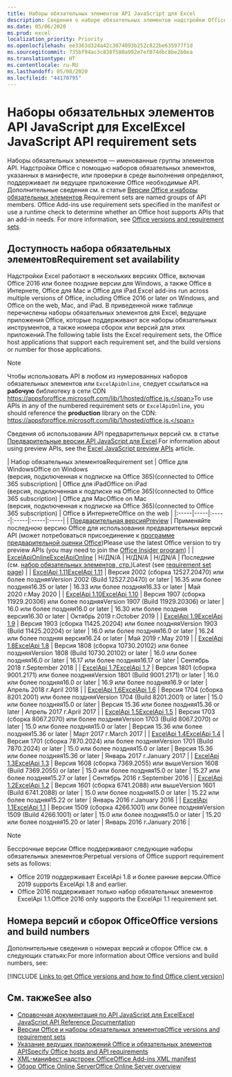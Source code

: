 ```yaml
---
title: Наборы обязательных элементов API JavaScript для Excel
description: Сведения о наборе обязательных элементов надстройки Office для сборок Excel.
ms.date: 05/06/2020
ms.prod: excel
localization_priority: Priority
ms.openlocfilehash: ee3363d324a42c3074093b252c822be635977f1d
ms.sourcegitcommit: 735bf94ac3c838f580a992e7ef074dbc8be2b0ea
ms.translationtype: HT
ms.contentlocale: ru-RU
ms.lasthandoff: 05/08/2020
ms.locfileid: "44170795"
---
```

# <a name="excel-javascript-api-requirement-sets"></a><span data-ttu-id="0577a-103">Наборы обязательных элементов API JavaScript для Excel</span><span class="sxs-lookup"><span data-stu-id="0577a-103">Excel JavaScript API requirement sets</span></span>

<span data-ttu-id="0577a-p101">Наборы обязательных элементов — именованные группы элементов API. Надстройки Office с помощью наборов обязательных элементов, указанных в манифесте, или проверки в среде выполнения определяют, поддерживает ли ведущее приложение Office необходимые API. Дополнительные сведения см. в статье [Версии Office и наборы обязательных элементов](../../develop/office-versions-and-requirement-sets.md).</span><span class="sxs-lookup"><span data-stu-id="0577a-p101">Requirement sets are named groups of API members. Office Add-ins use requirement sets specified in the manifest or use a runtime check to determine whether an Office host supports APIs that an add-in needs. For more information, see [Office versions and requirement sets](../../develop/office-versions-and-requirement-sets.md).</span></span>

## <a name="requirement-set-availability"></a><span data-ttu-id="0577a-107">Доступность набора обязательных элементов</span><span class="sxs-lookup"><span data-stu-id="0577a-107">Requirement set availability</span></span>

<span data-ttu-id="0577a-108">Надстройки Excel работают в нескольких версиях Office, включая Office 2016 или более поздние версии для Windows, а также Office в Интернете, Office для Mac и Office для iPad.</span><span class="sxs-lookup"><span data-stu-id="0577a-108">Excel add-ins run across multiple versions of Office, including Office 2016 or later on Windows, and Office on the web, Mac, and iPad.</span></span> <span data-ttu-id="0577a-109">В приведенной ниже таблице перечислены наборы обязательных элементов для Excel, ведущие приложения Office, которые поддерживают все наборы обязательных инструментов, а также номера сборок или версий для этих приложений.</span><span class="sxs-lookup"><span data-stu-id="0577a-109">The following table lists the Excel requirement sets, the Office host applications that support each requirement set, and the build versions or number for those applications.</span></span>

> [!NOTE]
> <span data-ttu-id="0577a-110">Чтобы использовать API в любом из нумерованных наборов обязательных элементов или `ExcelApiOnline`, следует ссылаться на **рабочую** библиотеку в сети CDN https://appsforoffice.microsoft.com/lib/1/hosted/office.js.</span><span class="sxs-lookup"><span data-stu-id="0577a-110">To use APIs in any of the numbered requirement sets or `ExcelApiOnline`, you should reference the **production** library on the CDN: https://appsforoffice.microsoft.com/lib/1/hosted/office.js.</span></span>
>
> <span data-ttu-id="0577a-111">Сведения об использовании API предварительных версий см. в статье [Предварительные версии API JavaScript для Excel](excel-preview-apis.md).</span><span class="sxs-lookup"><span data-stu-id="0577a-111">For information about using preview APIs, see the [Excel JavaScript preview APIs](excel-preview-apis.md) article.</span></span>

|  <span data-ttu-id="0577a-112">Набор обязательных элементов</span><span class="sxs-lookup"><span data-stu-id="0577a-112">Requirement set</span></span>  |  <span data-ttu-id="0577a-113">Office для Windows</span><span class="sxs-lookup"><span data-stu-id="0577a-113">Office on Windows</span></span><br><span data-ttu-id="0577a-114">(версия, подключенная к подписке на Office 365)</span><span class="sxs-lookup"><span data-stu-id="0577a-114">(connected to Office 365 subscription)</span></span>  |  <span data-ttu-id="0577a-115">Office для iPad</span><span class="sxs-lookup"><span data-stu-id="0577a-115">Office on iPad</span></span><br><span data-ttu-id="0577a-116">(версия, подключенная к подписке на Office 365)</span><span class="sxs-lookup"><span data-stu-id="0577a-116">(connected to Office 365 subscription)</span></span>  |  <span data-ttu-id="0577a-117">Office для Mac</span><span class="sxs-lookup"><span data-stu-id="0577a-117">Office on Mac</span></span><br><span data-ttu-id="0577a-118">(версия, подключенная к подписке на Office 365)</span><span class="sxs-lookup"><span data-stu-id="0577a-118">(connected to Office 365 subscription)</span></span>  | <span data-ttu-id="0577a-119">Office в Интернете</span><span class="sxs-lookup"><span data-stu-id="0577a-119">Office on the web</span></span> |
|:-----|-----|:-----|:-----|:-----|:-----|
| [<span data-ttu-id="0577a-120">Предварительная версия</span><span class="sxs-lookup"><span data-stu-id="0577a-120">Preview</span></span>](excel-preview-apis.md)  | <span data-ttu-id="0577a-121">Применяйте последнюю версию Office для использования предварительных версий API (может потребоваться присоединение к [программе предварительной оценки Office](https://insider.office.com))</span><span class="sxs-lookup"><span data-stu-id="0577a-121">Please use the latest Office version to try preview APIs (you may need to join the [Office Insider program](https://insider.office.com))</span></span> |
| [<span data-ttu-id="0577a-122">ExcelApiOnline</span><span class="sxs-lookup"><span data-stu-id="0577a-122">ExcelApiOnline</span></span>](excel-api-online-requirement-set.md) | <span data-ttu-id="0577a-123">Н/Д</span><span class="sxs-lookup"><span data-stu-id="0577a-123">N/A</span></span> | <span data-ttu-id="0577a-124">Н/Д</span><span class="sxs-lookup"><span data-stu-id="0577a-124">N/A</span></span> | <span data-ttu-id="0577a-125">Н/Д</span><span class="sxs-lookup"><span data-stu-id="0577a-125">N/A</span></span> | <span data-ttu-id="0577a-126">Последние (см. [набор обязательных элементов, стр.](./excel-api-online-requirement-set.md))</span><span class="sxs-lookup"><span data-stu-id="0577a-126">Latest (see [requirement set page](./excel-api-online-requirement-set.md))</span></span> |
| [<span data-ttu-id="0577a-127">ExcelApi 1.11</span><span class="sxs-lookup"><span data-stu-id="0577a-127">ExcelApi 1.11</span></span>](excel-api-1-11-requirement-set.md) | <span data-ttu-id="0577a-128">Версия 2002 (сборка 12527.20470) или более поздняя</span><span class="sxs-lookup"><span data-stu-id="0577a-128">Version 2002 (Build 12527.20470) or later</span></span> | <span data-ttu-id="0577a-129">16.35 или более поздняя</span><span class="sxs-lookup"><span data-stu-id="0577a-129">16.35 or later</span></span> | <span data-ttu-id="0577a-130">16.33 или более поздняя</span><span class="sxs-lookup"><span data-stu-id="0577a-130">16.33 or later</span></span> | <span data-ttu-id="0577a-131">Май 2020 г.</span><span class="sxs-lookup"><span data-stu-id="0577a-131">May 2020</span></span> |
| [<span data-ttu-id="0577a-132">ExcelApi 1.10</span><span class="sxs-lookup"><span data-stu-id="0577a-132">ExcelApi 1.10</span></span>](excel-api-1-10-requirement-set.md) | <span data-ttu-id="0577a-133">Версия 1907 (сборка 11929.20306) или более поздняя</span><span class="sxs-lookup"><span data-stu-id="0577a-133">Version 1907 (Build 11929.20306) or later</span></span> | <span data-ttu-id="0577a-134">16.0 или более поздняя</span><span class="sxs-lookup"><span data-stu-id="0577a-134">16.0 or later</span></span> | <span data-ttu-id="0577a-135">16.30 или более поздняя версия</span><span class="sxs-lookup"><span data-stu-id="0577a-135">16.30 or later</span></span> | <span data-ttu-id="0577a-136">Октябрь 2019 г.</span><span class="sxs-lookup"><span data-stu-id="0577a-136">October 2019</span></span> |
| [<span data-ttu-id="0577a-137">ExcelApi 1.9</span><span class="sxs-lookup"><span data-stu-id="0577a-137">ExcelApi 1.9</span></span>](excel-api-1-9-requirement-set.md)  | <span data-ttu-id="0577a-138">Версия 1903 (сборка 11425.20204) или более поздняя</span><span class="sxs-lookup"><span data-stu-id="0577a-138">Version 1903 (Build 11425.20204) or later</span></span> | <span data-ttu-id="0577a-139">16.0 или более поздняя</span><span class="sxs-lookup"><span data-stu-id="0577a-139">16.0 or later</span></span> | <span data-ttu-id="0577a-140">16.24 или более поздняя версия</span><span class="sxs-lookup"><span data-stu-id="0577a-140">16.24 or later</span></span> | <span data-ttu-id="0577a-141">Май 2019 г.</span><span class="sxs-lookup"><span data-stu-id="0577a-141">May 2019</span></span> |
| [<span data-ttu-id="0577a-142">ExcelApi 1.8</span><span class="sxs-lookup"><span data-stu-id="0577a-142">ExcelApi 1.8</span></span>](excel-api-1-8-requirement-set.md)  | <span data-ttu-id="0577a-143">Версия 1808 (сборка 10730.20102) или более поздняя</span><span class="sxs-lookup"><span data-stu-id="0577a-143">Version 1808 (Build 10730.20102) or later</span></span> | <span data-ttu-id="0577a-144">16.0 или более поздняя</span><span class="sxs-lookup"><span data-stu-id="0577a-144">16.0 or later</span></span> | <span data-ttu-id="0577a-145">16.17 или более поздняя</span><span class="sxs-lookup"><span data-stu-id="0577a-145">16.17 or later</span></span> | <span data-ttu-id="0577a-146">Сентябрь 2018 г.</span><span class="sxs-lookup"><span data-stu-id="0577a-146">September 2018</span></span> |
| [<span data-ttu-id="0577a-147">ExcelApi 1.7</span><span class="sxs-lookup"><span data-stu-id="0577a-147">ExcelApi 1.7</span></span>](excel-api-1-7-requirement-set.md)  | <span data-ttu-id="0577a-148">Версия 1801 (сборка 9001.2171) или более поздняя</span><span class="sxs-lookup"><span data-stu-id="0577a-148">Version 1801 (Build 9001.2171) or later</span></span>   | <span data-ttu-id="0577a-149">16.0 или более поздняя</span><span class="sxs-lookup"><span data-stu-id="0577a-149">16.0 or later</span></span>  | <span data-ttu-id="0577a-150">16.9 или более поздняя</span><span class="sxs-lookup"><span data-stu-id="0577a-150">16.9 or later</span></span>  | <span data-ttu-id="0577a-151">Апрель 2018 г.</span><span class="sxs-lookup"><span data-stu-id="0577a-151">April 2018</span></span> |
| [<span data-ttu-id="0577a-152">ExcelApi 1.6</span><span class="sxs-lookup"><span data-stu-id="0577a-152">ExcelApi 1.6</span></span>](excel-api-1-6-requirement-set.md)  | <span data-ttu-id="0577a-153">Версия 1704 (сборка 8201.2001) или более поздняя</span><span class="sxs-lookup"><span data-stu-id="0577a-153">Version 1704 (Build 8201.2001) or later</span></span>   | <span data-ttu-id="0577a-154">15.0 или более поздняя</span><span class="sxs-lookup"><span data-stu-id="0577a-154">15.0 or later</span></span>  | <span data-ttu-id="0577a-155">Версия 15.36 или более поздняя</span><span class="sxs-lookup"><span data-stu-id="0577a-155">15.36 or later</span></span> | <span data-ttu-id="0577a-156">Апрель 2017 г.</span><span class="sxs-lookup"><span data-stu-id="0577a-156">April 2017</span></span> |
| [<span data-ttu-id="0577a-157">ExcelApi 1.5</span><span class="sxs-lookup"><span data-stu-id="0577a-157">ExcelApi 1.5</span></span>](excel-api-1-5-requirement-set.md)  | <span data-ttu-id="0577a-158">Версия 1703 (сборка 8067.2070) или более поздняя</span><span class="sxs-lookup"><span data-stu-id="0577a-158">Version 1703 (Build 8067.2070) or later</span></span>   | <span data-ttu-id="0577a-159">15.0 или более поздняя</span><span class="sxs-lookup"><span data-stu-id="0577a-159">15.0 or later</span></span>  | <span data-ttu-id="0577a-160">Версия 15.36 или более поздняя</span><span class="sxs-lookup"><span data-stu-id="0577a-160">15.36 or later</span></span> | <span data-ttu-id="0577a-161">Март 2017 г.</span><span class="sxs-lookup"><span data-stu-id="0577a-161">March 2017</span></span> |
| [<span data-ttu-id="0577a-162">ExcelApi 1.4</span><span class="sxs-lookup"><span data-stu-id="0577a-162">ExcelApi 1.4</span></span>](excel-api-1-4-requirement-set.md)  | <span data-ttu-id="0577a-163">Версия 1701 (сборка 7870.2024) или более поздняя</span><span class="sxs-lookup"><span data-stu-id="0577a-163">Version 1701 (Build 7870.2024) or later</span></span>   | <span data-ttu-id="0577a-164">15.0 или более поздняя</span><span class="sxs-lookup"><span data-stu-id="0577a-164">15.0 or later</span></span>  | <span data-ttu-id="0577a-165">Версия 15.36 или более поздняя</span><span class="sxs-lookup"><span data-stu-id="0577a-165">15.36 or later</span></span> | <span data-ttu-id="0577a-166">Январь 2017 г.</span><span class="sxs-lookup"><span data-stu-id="0577a-166">January 2017</span></span> |
| [<span data-ttu-id="0577a-167">ExcelApi 1.3</span><span class="sxs-lookup"><span data-stu-id="0577a-167">ExcelApi 1.3</span></span>](excel-api-1-3-requirement-set.md)  | <span data-ttu-id="0577a-168">Версия 1608 (сборка 7369.2055) или выше</span><span class="sxs-lookup"><span data-stu-id="0577a-168">Version 1608 (Build 7369.2055) or later</span></span>   | <span data-ttu-id="0577a-169">15.0 или более поздняя</span><span class="sxs-lookup"><span data-stu-id="0577a-169">15.0 or later</span></span> | <span data-ttu-id="0577a-170">15.27 или более поздняя</span><span class="sxs-lookup"><span data-stu-id="0577a-170">15.27 or later</span></span> | <span data-ttu-id="0577a-171">Сентябрь 2016 г.</span><span class="sxs-lookup"><span data-stu-id="0577a-171">September 2016</span></span> |
| [<span data-ttu-id="0577a-172">ExcelApi 1.2</span><span class="sxs-lookup"><span data-stu-id="0577a-172">ExcelApi 1.2</span></span>](excel-api-1-2-requirement-set.md)  | <span data-ttu-id="0577a-173">Версия 1601 (сборка 6741.2088) или выше</span><span class="sxs-lookup"><span data-stu-id="0577a-173">Version 1601 (Build 6741.2088) or later</span></span>   | <span data-ttu-id="0577a-174">15.0 или более поздняя</span><span class="sxs-lookup"><span data-stu-id="0577a-174">15.0 or later</span></span> | <span data-ttu-id="0577a-175">15.22 или более поздняя</span><span class="sxs-lookup"><span data-stu-id="0577a-175">15.22 or later</span></span> | <span data-ttu-id="0577a-176">Январь 2016 г.</span><span class="sxs-lookup"><span data-stu-id="0577a-176">January 2016</span></span> |
| [<span data-ttu-id="0577a-177">ExcelApi 1.1</span><span class="sxs-lookup"><span data-stu-id="0577a-177">ExcelApi 1.1</span></span>](excel-api-1-1-requirement-set.md)  | <span data-ttu-id="0577a-178">Версия 1509 (сборка 4266.1001) или более поздняя</span><span class="sxs-lookup"><span data-stu-id="0577a-178">Version 1509 (Build 4266.1001) or later</span></span>   | <span data-ttu-id="0577a-179">15.0 или более поздняя</span><span class="sxs-lookup"><span data-stu-id="0577a-179">15.0 or later</span></span> | <span data-ttu-id="0577a-180">15.20 или более поздняя</span><span class="sxs-lookup"><span data-stu-id="0577a-180">15.20 or later</span></span> | <span data-ttu-id="0577a-181">Январь 2016 г.</span><span class="sxs-lookup"><span data-stu-id="0577a-181">January 2016</span></span> |

> [!NOTE]
> <span data-ttu-id="0577a-182">Бессрочные версии Office поддерживают следующие наборы обязательных элементов:</span><span class="sxs-lookup"><span data-stu-id="0577a-182">Perpetual versions of Office support requirement sets as follows:</span></span>
>
> - <span data-ttu-id="0577a-183">Office 2019 поддерживает ExcelApi 1.8 и более ранние версии.</span><span class="sxs-lookup"><span data-stu-id="0577a-183">Office 2019 supports ExcelApi 1.8 and earlier.</span></span>
> - <span data-ttu-id="0577a-184">Office 2016 поддерживает только набор обязательных элементов ExcelApi 1.1.</span><span class="sxs-lookup"><span data-stu-id="0577a-184">Office 2016 only supports the ExcelApi 1.1 requirement set.</span></span>

## <a name="office-versions-and-build-numbers"></a><span data-ttu-id="0577a-185">Номера версий и сборок Office</span><span class="sxs-lookup"><span data-stu-id="0577a-185">Office versions and build numbers</span></span>

<span data-ttu-id="0577a-186">Дополнительные сведения о номерах версий и сборок Office см. в следующих статьях:</span><span class="sxs-lookup"><span data-stu-id="0577a-186">For more information about Office versions and build numbers, see:</span></span>

[!INCLUDE [Links to get Office versions and how to find Office client version](../../includes/links-get-office-versions-builds.md)]

## <a name="see-also"></a><span data-ttu-id="0577a-187">См. также</span><span class="sxs-lookup"><span data-stu-id="0577a-187">See also</span></span>

- [<span data-ttu-id="0577a-188">Справочная документация по API JavaScript для Excel</span><span class="sxs-lookup"><span data-stu-id="0577a-188">Excel JavaScript API Reference Documentation</span></span>](/javascript/api/excel)
- [<span data-ttu-id="0577a-189">Версии Office и наборы обязательных элементов</span><span class="sxs-lookup"><span data-stu-id="0577a-189">Office versions and requirement sets</span></span>](../../develop/office-versions-and-requirement-sets.md)
- [<span data-ttu-id="0577a-190">Указание ведущих приложений Office и обязательных элементов API</span><span class="sxs-lookup"><span data-stu-id="0577a-190">Specify Office hosts and API requirements</span></span>](../../develop/specify-office-hosts-and-api-requirements.md)
- [<span data-ttu-id="0577a-191">XML-манифест надстроек Office</span><span class="sxs-lookup"><span data-stu-id="0577a-191">Office Add-ins XML manifest</span></span>](../../develop/add-in-manifests.md)
- [<span data-ttu-id="0577a-192">Обзор Office Online Server</span><span class="sxs-lookup"><span data-stu-id="0577a-192">Office Online Server overview</span></span>](/officeonlineserver/office-online-server-overview)
